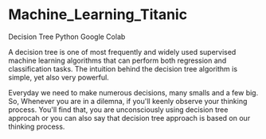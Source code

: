 # Machine_Learning_Titanic
Decision Tree Python Google Colab

A decision tree is one of most frequently and widely used supervised machine learning algorithms that can perform both regression and classification tasks.
The intuition behind the decision tree algorithm is simple, yet also very powerful.

Everyday we need to make numerous decisions, many smalls and a few big.
So, Whenever you are in a dilemna, if you'll keenly observe your thinking process. You'll find that, you are unconsciously using decision tree approcah or you can also say that decision tree approach is based on our thinking process.
